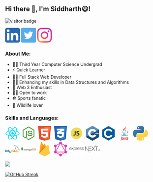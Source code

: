 ## Hi there 👋, I'm Siddharth:smiley:!

![visitor badge](https://visitor-badge.glitch.me/badge?page_id=Gooner1886.visitor-badge)

[![](/Icons/linkedin.png)](https://www.linkedin.com/in/siddharth-sarma-5a17511b9/) [![](/Icons/twitter.png)](https://twitter.com/Sid_Sarma5) [![](/Icons/instagram.png)](https://www.instagram.com/siddharth_sarma5/)

### About Me:

* :man_student: Third Year Computer Science Undergrad 
* :zap: Quick Learner 
* :technologist: Full Stack Web Developer 
* :man_student: Enhancing my skills in Data Structures and Algorithms
* :key: Web 3 Enthusiast
* :office_worker: Open to work
* :soccer: Sports fanatic 
* :tiger: Wildlife lover


### Skills and Languages:
![](/Icons/react.png) ![](/Icons/node.png) ![](/Icons/html.png) ![](/Icons/css.png) ![](/Icons/js.png)
![](/Icons/cpp.png) ![](/Icons/c.png) ![](/Icons/java.png) ![](/Icons/python.png) ![](/Icons/mysql.png)
![](/Icons/mongodb.png) ![](/Icons/firebase.png) ![](/Icons/graphql.png) ![](/Icons/express.png) ![](/Icons/nextjs.png)

<img height="180em" src="https://github-readme-stats.vercel.app/api?username=Gooner1886&show_icons=true&hide_border=true&&count_private=true&include_all_commits=true&theme=algolia" />

[![GitHub Streak](https://github-readme-streak-stats.herokuapp.com/?user=Gooner1886&theme=dark)](https://git.io/streak-stats)

<!-- ![Top Langs](https://github-readme-stats.vercel.app/api/top-langs/?username=Gooner1886&layout=compact) -->

<!--
**Gooner1886/Gooner1886** is a ✨ _special_ ✨ repository because its `README.md` (this file) appears on your GitHub profile.

Here are some ideas to get you started:

- 🔭 I’m currently working on ...
- 🌱 I’m currently learning ...
- 👯 I’m looking to collaborate on ...
- 🤔 I’m looking for help with ...
- 💬 Ask me about ...
- 📫 How to reach me: ...
- 😄 Pronouns: ...
- ⚡ Fun fact: ...
-->
